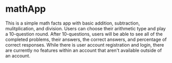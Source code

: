 # mathApp

This is a simple math facts app with basic addition, subtraction, mulitplication, and division.  Users can choose their arithmetic type and play a 10-question round.  After 10-questions, users will be able to see all of the completed problems, their answers, the correct answers, and percentage of correct responses.  While there is user account registration and login, there are currently no features within an account that aren't available outside of an account.
